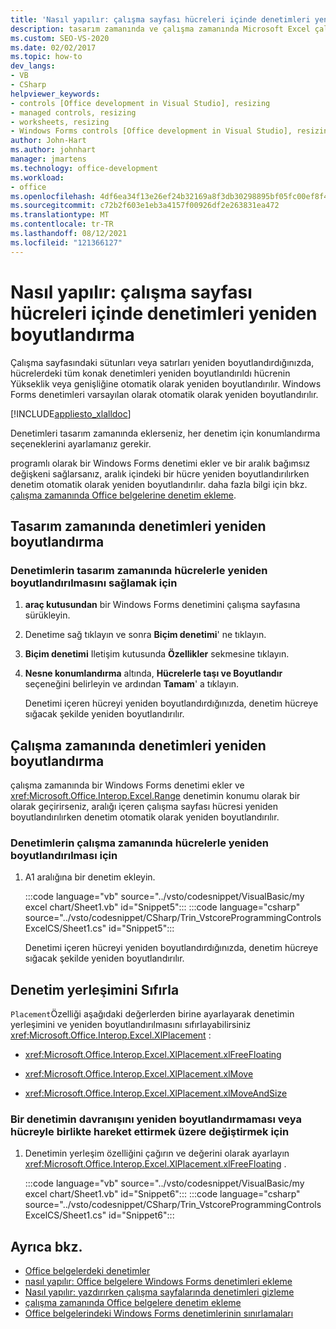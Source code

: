 ```yaml
---
title: 'Nasıl yapılır: çalışma sayfası hücreleri içinde denetimleri yeniden boyutlandırma'
description: tasarım zamanında ve çalışma zamanında Microsoft Excel çalışma sayfası hücrelerinde bulunan denetimleri yeniden boyutlandırmak için Visual Studio nasıl kullanabileceğinizi öğrenin.
ms.custom: SEO-VS-2020
ms.date: 02/02/2017
ms.topic: how-to
dev_langs:
- VB
- CSharp
helpviewer_keywords:
- controls [Office development in Visual Studio], resizing
- managed controls, resizing
- worksheets, resizing
- Windows Forms controls [Office development in Visual Studio], resizing
author: John-Hart
ms.author: johnhart
manager: jmartens
ms.technology: office-development
ms.workload:
- office
ms.openlocfilehash: 4df6ea34f13e26ef24b32169a8f3db30298895bf05fc00ef8f4e88438910c817
ms.sourcegitcommit: c72b2f603e1eb3a4157f00926df2e263831ea472
ms.translationtype: MT
ms.contentlocale: tr-TR
ms.lasthandoff: 08/12/2021
ms.locfileid: "121366127"
---
```

# <a name="how-to-resize-controls-within-worksheet-cells"></a>Nasıl yapılır: çalışma sayfası hücreleri içinde denetimleri yeniden boyutlandırma
  Çalışma sayfasındaki sütunları veya satırları yeniden boyutlandırdığınızda, hücrelerdeki tüm konak denetimleri yeniden boyutlandırıldı hücrenin Yükseklik veya genişliğine otomatik olarak yeniden boyutlandırılır. Windows Forms denetimleri varsayılan olarak otomatik olarak yeniden boyutlandırılır.

 [!INCLUDE[appliesto_xlalldoc](../vsto/includes/appliesto-xlalldoc-md.md)]

 Denetimleri tasarım zamanında eklerseniz, her denetim için konumlandırma seçeneklerini ayarlamanız gerekir.

 programlı olarak bir Windows Forms denetimi ekler ve bir aralık bağımsız değişkeni sağlarsanız, aralık içindeki bir hücre yeniden boyutlandırılırken denetim otomatik olarak yeniden boyutlandırılır. daha fazla bilgi için bkz. [çalışma zamanında Office belgelerine denetim ekleme](../vsto/adding-controls-to-office-documents-at-run-time.md).

## <a name="resize-controls-at-design-time"></a>Tasarım zamanında denetimleri yeniden boyutlandırma

### <a name="to-make-controls-resize-with-cells-at-design-time"></a>Denetimlerin tasarım zamanında hücrelerle yeniden boyutlandırılmasını sağlamak için

1. **araç kutusundan** bir Windows Forms denetimini çalışma sayfasına sürükleyin.

2. Denetime sağ tıklayın ve sonra **Biçim denetimi**' ne tıklayın.

3. **Biçim denetimi** Iletişim kutusunda **Özellikler** sekmesine tıklayın.

4. **Nesne konumlandırma** altında, **Hücrelerle taşı ve Boyutlandır** seçeneğini belirleyin ve ardından **Tamam**' a tıklayın.

     Denetimi içeren hücreyi yeniden boyutlandırdığınızda, denetim hücreye sığacak şekilde yeniden boyutlandırılır.

## <a name="resize-controls-at-run-time"></a>Çalışma zamanında denetimleri yeniden boyutlandırma
 çalışma zamanında bir Windows Forms denetimi ekler ve <xref:Microsoft.Office.Interop.Excel.Range> denetimin konumu olarak bir olarak geçirirseniz, aralığı içeren çalışma sayfası hücresi yeniden boyutlandırılırken denetim otomatik olarak yeniden boyutlandırılır.

### <a name="to-make-controls-resize-with-cells-at-run-time"></a>Denetimlerin çalışma zamanında hücrelerle yeniden boyutlandırılması için

1. A1 aralığına bir denetim ekleyin.

     :::code language="vb" source="../vsto/codesnippet/VisualBasic/my excel chart/Sheet1.vb" id="Snippet5":::
     :::code language="csharp" source="../vsto/codesnippet/CSharp/Trin_VstcoreProgrammingControlsExcelCS/Sheet1.cs" id="Snippet5":::

     Denetimi içeren hücreyi yeniden boyutlandırdığınızda, denetim hücreye sığacak şekilde yeniden boyutlandırılır.

## <a name="reset-control-placement"></a>Denetim yerleşimini Sıfırla
 `Placement`Özelliği aşağıdaki değerlerden birine ayarlayarak denetimin yerleşimini ve yeniden boyutlandırılmasını sıfırlayabilirsiniz <xref:Microsoft.Office.Interop.Excel.XlPlacement> :

- <xref:Microsoft.Office.Interop.Excel.XlPlacement.xlFreeFloating>

- <xref:Microsoft.Office.Interop.Excel.XlPlacement.xlMove>

- <xref:Microsoft.Office.Interop.Excel.XlPlacement.xlMoveAndSize>

### <a name="to-change-the-behavior-of-a-control-so-that-it-does-not-resize-or-move-with-the-cell"></a>Bir denetimin davranışını yeniden boyutlandırmaması veya hücreyle birlikte hareket ettirmek üzere değiştirmek için

1. Denetimin yerleşim özelliğini çağırın ve değerini olarak ayarlayın <xref:Microsoft.Office.Interop.Excel.XlPlacement.xlFreeFloating> .

     :::code language="vb" source="../vsto/codesnippet/VisualBasic/my excel chart/Sheet1.vb" id="Snippet6":::
     :::code language="csharp" source="../vsto/codesnippet/CSharp/Trin_VstcoreProgrammingControlsExcelCS/Sheet1.cs" id="Snippet6":::

## <a name="see-also"></a>Ayrıca bkz.
- [Office belgelerdeki denetimler](../vsto/controls-on-office-documents.md)
- [nasıl yapılır: Office belgelere Windows Forms denetimleri ekleme](../vsto/how-to-add-windows-forms-controls-to-office-documents.md)
- [Nasıl yapılır: yazdırırken çalışma sayfalarında denetimleri gizleme](../vsto/how-to-hide-controls-on-worksheets-when-printing.md)
- [çalışma zamanında Office belgelere denetim ekleme](../vsto/adding-controls-to-office-documents-at-run-time.md)
- [Office belgelerindeki Windows Forms denetimlerinin sınırlamaları](../vsto/limitations-of-windows-forms-controls-on-office-documents.md)
